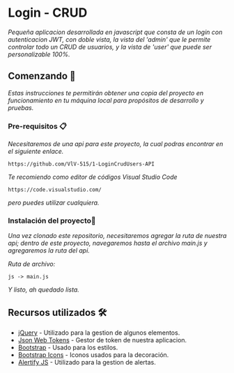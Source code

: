# Login - CRUD

_Pequeña aplicacion desarrollada en javascript que consta de un login con autenticacion JWT, con doble vista, la vista del 'admin' que le permite controlar todo un CRUD de usuarios, y la vista de 'user' que puede ser personalizable 100%._

## Comenzando 🚀

_Estas instrucciones te permitirán obtener una copia del proyecto en funcionamiento en tu máquina local para propósitos de desarrollo y pruebas._

### Pre-requisitos 📋

_Necesitaremos de una api para este proyecto, la cual podras encontrar en el siguiente enlace._

```
https://github.com/VlV-515/1-LoginCrudUsers-API
```

_Te recomiendo como editor de códigos Visual Studio Code_

```
https://code.visualstudio.com/
```

_pero puedes utilizar cualquiera._

### Instalación del proyecto🔧

_Una vez clonado este repositorio, necesitaremos agregar la ruta de nuestra api; dentro de este proyecto, navegaremos hasta el archivo main.js y agregaremos la ruta del api._

_Ruta de archivo:_

```
js -> main.js
```

_Y listo, ah quedado lista._

## Recursos utilizados 🛠️

- [jQuery](https://jquery.com//) - Utilizado para la gestion de algunos elementos.
- [Json Web Tokens](https://jwt.io/) - Gestor de token de nuestra aplicacion.
- [Bootstrap](https://getbootstrap.com/) - Usado para los estilos.
- [Bootstrap Icons](https://icons.getbootstrap.com/) - Iconos usados para la decoración.
- [Alertify JS](https://alertifyjs.com/) - Utilizado para la gestion de alertas.
